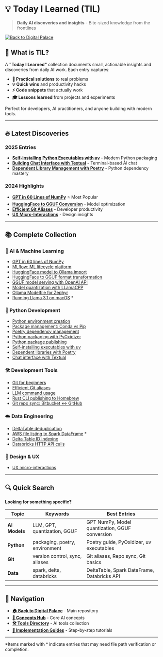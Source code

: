 # 💡 Today I Learned (TIL)

> **Daily AI discoveries and insights** - Bite-sized knowledge from the frontlines

[![Back to Digital Palace](https://img.shields.io/badge/←%20Back%20to-Digital%20Palace-blue?style=for-the-badge)](../../README.md)

## 🎯 What is TIL?

A **"Today I Learned"** collection documents small, actionable insights and discoveries from daily AI work. Each entry captures:

- **🔧 Practical solutions** to real problems
- **💡 Quick wins** and productivity hacks  
- **⚡ Code snippets** that actually work
- **🎓 Lessons learned** from projects and experiments

Perfect for developers, AI practitioners, and anyone building with modern tools.

---

## 🔥 Latest Discoveries

### 2025 Entries
- **[Self-Installing Python Executables with uv](2025-01-24-self-installing-python-executables-with-uv.md)** - Modern Python packaging
- **[Building Chat Interface with Textual](2025-01-24-building-a-chat-interface-using-textual.md)** - Terminal-based AI chat
- **[Dependent Library Management with Poetry](2025-01-29-dependant-library-with-poetry.md)** - Python dependency mastery

### 2024 Highlights  
- **[GPT in 60 Lines of NumPy](2024-02-26-gpt_60_lines_of_code.md)** ⭐ Most Popular
- **[HuggingFace to GGUF Conversion](2024-03-04%20how_to_transform_a_huggingface_model_to_gguf.md)** - Model optimization
- **[Efficient Git Aliases](2024-07-27-git-alias.md)** - Developer productivity
- **[UX Micro-Interactions](2024-08-07_ux_micro_interractions.md)** - Design insights

---

## 📚 Complete Collection

### 🤖 AI & Machine Learning
- [GPT in 60 lines of NumPy](2024-02-26-gpt_60_lines_of_code.md)
- [MLflow: ML lifecycle platform](./mlfow/README.md)
- [HuggingFace model to Ollama import](2024-03-02%20ollama_import_model.md)
- [HuggingFace to GGUF format transformation](2024-03-04%20how_to_transform_a_huggingface_model_to_gguf.md)
- [GGUF model serving with OpenAI API](2024-03-04%20llama_cpp_gguf_openai_server.md)
- [Model quantization with LLamaCPP](2024-03-18-%20how_quantize_a_model_with_lamacpp.md)
- [Ollama Modelfile for Zephyr](2024-03-21_modelfile_zephyr)
- [Running Llama 3.1 on macOS](2024-08-01-running-llama-model-macos.md) *

### 🐍 Python Development
- [Python environment creation](./how_to_create_a_python_env/README.md)
- [Package management: Conda vs Pip](./package_management_conda_and_pip/README.md)
- [Poetry dependency management](./poetry_a_python_best_friend/README.md)
- [Python packaging with PyOxidizer](2024-02-05%20PyOxidizer.md)
- [Python package publishing](2024-03-19%20how_to_publish_a_python_package)
- [Self-installing executables with uv](2025-01-24-self-installing-python-executables-with-uv.md)
- [Dependent libraries with Poetry](2025-01-29-dependant-library-with-poetry.md)
- [Chat interface with Textual](2025-01-24-building-a-chat-interface-using-textual.md)

### 🛠️ Development Tools
- [Git for beginners](git/git.md)
- [Efficient Git aliases](2024-07-27-git-alias.md)
- [LLM command usage](2024-03-03%20how_to_use_llm_command.md)
- [Rust CLI publishing to Homebrew](2024-04-14_how_to_publish_to_homebrew.md)
- [Git repo sync: Bitbucket ↔ GitHub](2024-09-13-bitbucket-syncc.md)

### ☁️ Data Engineering
- [DeltaTable deduplication](2024-03-05%20how_to_deduplicate_a_delta_table.md.md)
- [AWS file listing to Spark DataFrame](2024-03-06-aws-spark-file-listing.md) *
- [Delta Table ID indexing](2024-03-07%20create_index_ids_in_delta_table.md)
- [Databricks HTTP API calls](2024-07-30-call_http_api_from_databricks_notebook.md)

### 🎨 Design & UX
- [UX micro-interactions](2024-08-07_ux_micro_interractions.md)

---

## 🔍 Quick Search

**Looking for something specific?**

| **Topic** | **Keywords** | **Best Entries** |
|-----------|------------|------------------|
| **AI Models** | LLM, GPT, quantization, GGUF | GPT NumPy, Model quantization, GGUF conversion |
| **Python** | packaging, poetry, environment | Poetry guide, PyOxidizer, uv executables |
| **Git** | version control, sync, aliases | Git aliases, Repo sync, Git basics |
| **Data** | spark, delta, databricks | DeltaTable, Spark DataFrame, Databricks API |

---

## 🚀 Navigation

- **[🏠 Back to Digital Palace](../../README.md)** - Main repository
- **[🧩 Concepts Hub](../../concepts/README.md)** - Core AI concepts  
- **[🛠️ Tools Directory](../../tools/ai-tools-master-directory.md)** - AI tools collection
- **[🎯 Implementation Guides](../../guides/goal-oriented-guides.md)** - Step-by-step tutorials

---

*Items marked with * indicate entries that may need file path verification or completion.


